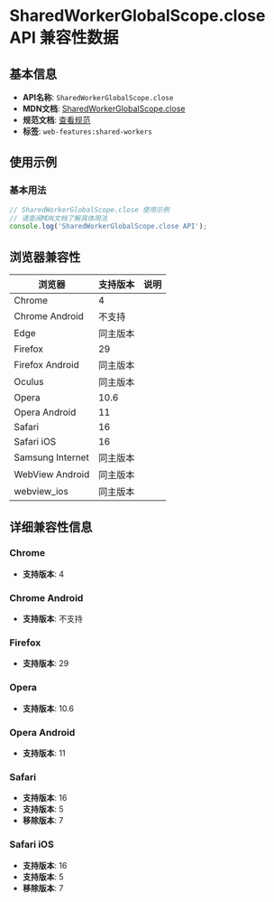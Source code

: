 # SharedWorkerGlobalScope.close API 兼容性数据

## 基本信息

- **API名称**: `SharedWorkerGlobalScope.close`
- **MDN文档**: [SharedWorkerGlobalScope.close](https://developer.mozilla.org/docs/Web/API/SharedWorkerGlobalScope/close)
- **规范文档**: [查看规范](https://html.spec.whatwg.org/multipage/workers.html#dom-sharedworkerglobalscope-close-dev)
- **标签**: `web-features:shared-workers`

## 使用示例

### 基本用法

```javascript
// SharedWorkerGlobalScope.close 使用示例
// 请查阅MDN文档了解具体用法
console.log('SharedWorkerGlobalScope.close API');
```

## 浏览器兼容性

| 浏览器 | 支持版本 | 说明 |
|--------|----------|------|
| Chrome | 4 |  |
| Chrome Android | 不支持 |  |
| Edge | 同主版本 |  |
| Firefox | 29 |  |
| Firefox Android | 同主版本 |  |
| Oculus | 同主版本 |  |
| Opera | 10.6 |  |
| Opera Android | 11 |  |
| Safari | 16 |  |
| Safari iOS | 16 |  |
| Samsung Internet | 同主版本 |  |
| WebView Android | 同主版本 |  |
| webview_ios | 同主版本 |  |

## 详细兼容性信息

### Chrome

- **支持版本**: 4

### Chrome Android

- **支持版本**: 不支持

### Firefox

- **支持版本**: 29

### Opera

- **支持版本**: 10.6

### Opera Android

- **支持版本**: 11

### Safari

- **支持版本**: 16
- **支持版本**: 5
- **移除版本**: 7

### Safari iOS

- **支持版本**: 16
- **支持版本**: 5
- **移除版本**: 7

